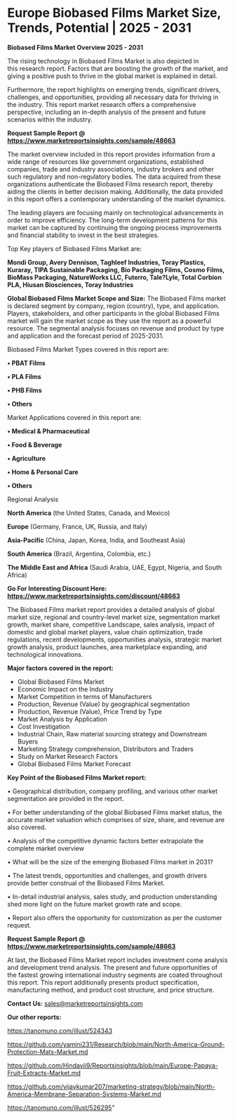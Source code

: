 # Europe Biobased Films Market Size, Trends, Potential | 2025 - 2031

<Strong> Biobased Films Market Overview 2025 - 2031</strong>

The rising technology in Biobased Films Market is also depicted in this research report. Factors that are boosting the growth of the market, and giving a positive push to thrive in the global market is explained in detail.

Furthermore, the report highlights on emerging trends, significant drivers, challenges, and opportunities, providing all necessary data for thriving in the industry. This report market research offers a comprehensive perspective, including an in-depth analysis of the present and future scenarios within the industry.

<strong>Request Sample Report @ <a href=https://www.marketreportsinsights.com/sample/48663>https://www.marketreportsinsights.com/sample/48663</a></strong>

The market overview included in this report provides information from a wide range of resources like government organizations, established companies, trade and industry associations, industry brokers and other such regulatory and non-regulatory bodies. The data acquired from these organizations authenticate the Biobased Films research report, thereby aiding the clients in better decision making. Additionally, the data provided in this report offers a contemporary understanding of the market dynamics.

The leading players are focusing mainly on technological advancements in order to improve efficiency. The long-term development patterns for this market can be captured by continuing the ongoing process improvements and financial stability to invest in the best strategies.

Top Key players of Biobased Films Market are:

<strong>Mondi Group, Avery Dennison, Taghleef Industries, Toray Plastics, Kuraray, TIPA Sustainable Packaging, Bio Packaging Films, Cosmo Films, BioMass Packaging, NatureWorks LLC, Futerro, Tale?Lyle, Total Corbion PLA, Hiusan Biosciences, Toray Industries</strong>

<strong><b>Global Biobased Films Market Scope and Size:</b></strong>
The Biobased Films market is declared segment by company, region (country), type, and application. Players, stakeholders, and other participants in the global Biobased Films market will gain the market scope as they use the report as a powerful resource. The segmental analysis focuses on revenue and product by type and application and the forecast period of 2025-2031.

Biobased Films Market Types covered in this report are:

<strong>•  PBAT Films

•  PLA Films

•  PHB Films

•  Others</strong>

Market Applications covered in this report are:

<strong>•  Medical & Pharmaceutical

•  Food & Beverage

•  Agriculture

•  Home & Personal Care

•  Others</strong> 

Regional Analysis

<strong>North America</strong> (the United States, Canada, and Mexico)

<strong>Europe</strong> (Germany, France, UK, Russia, and Italy)

<strong>Asia-Pacific</strong> (China, Japan, Korea, India, and Southeast Asia)

<strong>South America</strong> (Brazil, Argentina, Colombia, etc.)

<strong>The Middle East and Africa</strong> (Saudi Arabia, UAE, Egypt, Nigeria, and South Africa)

<strong>Go For Interesting Discount Here: <a href=https://www.marketreportsinsights.com/discount/48663>https://www.marketreportsinsights.com/discount/48663</a></strong>

The Biobased Films market report provides a detailed analysis of global market size, regional and country-level market size, segmentation market growth, market share, competitive Landscape, sales analysis, impact of domestic and global market players, value chain optimization, trade regulations, recent developments, opportunities analysis, strategic market growth analysis, product launches, area marketplace expanding, and technological innovations.

<strong><b>Major factors covered in the report:</b></strong>
<ul>
  <li>Global Biobased Films Market </li>
  <li>Economic Impact on the Industry</li>
  <li>Market Competition in terms of Manufacturers</li>
  <li>Production, Revenue (Value) by geographical segmentation</li>
  <li>Production, Revenue (Value), Price Trend by Type</li>
  <li>Market Analysis by Application</li>
  <li>Cost Investigation</li>
  <li>Industrial Chain, Raw material sourcing strategy and Downstream Buyers</li>
  <li>Marketing Strategy comprehension, Distributors and Traders</li>
  <li>Study on Market Research Factors</li>
  <li>Global Biobased Films Market Forecast</li>
</ul>

<strong><b>Key Point of the Biobased Films Market report:</b></strong>

• Geographical distribution, company profiling, and various other market segmentation are provided in the report.

• For better understanding of the global Biobased Films market status, the accurate market valuation which comprises of size, share, and revenue are also covered.

• Analysis of the competitive dynamic factors better extrapolate the complete market overview

• What will be the size of the emerging Biobased Films market in 2031?

• The latest trends, opportunities and challenges, and growth drivers provide better construal of the Biobased Films Market.

• In-detail industrial analysis, sales study, and production understanding shed more light on the future market growth rate and scope.

• Report also offers the opportunity for customization as per the customer request.

<strong>Request Sample Report @ <a href=https://www.marketreportsinsights.com/sample/48663>https://www.marketreportsinsights.com/sample/48663</a></strong>

At last, the Biobased Films Market report includes investment come analysis and development trend analysis. The present and future opportunities of the fastest growing international industry segments are coated throughout this report. This report additionally presents product specification, manufacturing method, and product cost structure, and price structure.

<strong>Contact Us:</strong>
sales@marketreportsinsights.com

<strong>Our other reports:</strong>

<a href=https://tanomuno.com/illust/524343>https://tanomuno.com/illust/524343</a>

<a href=https://github.com/yamini231/Research/blob/main/North-America-Ground-Protection-Mats-Market.md>https://github.com/yamini231/Research/blob/main/North-America-Ground-Protection-Mats-Market.md</a>

<a href=https://github.com/Hindavii9/Reportsinsights/blob/main/Europe-Papaya-Fruit-Extracts-Market.md>https://github.com/Hindavii9/Reportsinsights/blob/main/Europe-Papaya-Fruit-Extracts-Market.md</a>

<a href=https://github.com/vijaykumar207/marketing-strategy/blob/main/North-America-Membrane-Separation-Systems-Market.md>https://github.com/vijaykumar207/marketing-strategy/blob/main/North-America-Membrane-Separation-Systems-Market.md</a>

<a href=https://tanomuno.com/illust/526295>https://tanomuno.com/illust/526295</a>"
